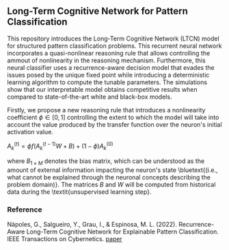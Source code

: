 ## Long-Term Cognitive Network for Pattern Classification

This repository introduces the Long-Term Cognitive Network (LTCN) model for structured pattern classification problems. This recurrent neural network incorporates a quasi-nonlinear reasoning rule that allows controlling the ammout of nonlinearity in the reasoning mechanism. Furthermore, this neural classifier uses a recurrence-aware decision model that evades the issues posed by the unique fixed point while introducing a deterministic learning algorithm to compute the tunable parameters. The simulations show that our interpretable model obtains competitive results when compared to state-of-the-art white and black-box models.

Firstly, we propose a new reasoning rule that introduces a nonlinearity coefficient $\phi \in [0,1]$ controlling the extent to which the model will take into account the value produced by the transfer function over the neuron's initial activation value.

$A_k^{(t)} = \phi f \left( A_k^{(t-1)}W + B \right)+ (1-\phi) A_k^{(0)}$

where $B_{1 \times M}$ denotes the bias matrix, which can be understood as the amount of external information impacting the neuron's state \bluetext{(i.e., what cannot be explained through the neuronal concepts describing the problem domain)}. The matrices $B$ and $W$ will be computed from historical data during the \textit{unsupervised learning step}.

### Reference

Nápoles, G., Salgueiro, Y., Grau, I., & Espinosa, M. L. (2022). Recurrence-Aware Long-Term Cognitive Network for Explainable Pattern Classification. IEEE Transactions on Cybernetics. [paper](https://arxiv.org/pdf/2107.03423.pdf)
